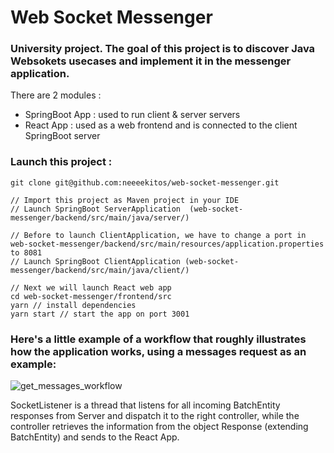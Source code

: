 # Web Socket Messenger
### University project. The goal of this project is to discover Java Websokets usecases and implement it in the messenger application.

There are 2 modules :
* SpringBoot App : used to run client & server servers
* React App : used as a web frontend and is connected to the client SpringBoot server

### Launch this project :
```
git clone git@github.com:neeeekitos/web-socket-messenger.git

// Import this project as Maven project in your IDE
// Launch SpringBoot ServerApplication  (web-socket-messenger/backend/src/main/java/server/)

// Before to launch ClientApplication, we have to change a port in web-socket-messenger/backend/src/main/resources/application.properties to 8081
// Launch SpringBoot ClientApplication (web-socket-messenger/backend/src/main/java/client/)

// Next we will launch React web app 
cd web-socket-messenger/frontend/src
yarn // install dependencies
yarn start // start the app on port 3001
```
### Here's a little example of a workflow that roughly illustrates how the application works, using a messages request as an example:
![get_messages_workflow](https://drive.google.com/uc?export=view&id=1b8ANs5V_UsWakUQOYJAe90tjShYahksM)

SocketListener is a thread that listens for all incoming BatchEntity responses from Server and dispatch it to the right controller, while the controller retrieves the information from the object Response (extending BatchEntity) and sends to the React App.
